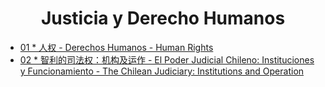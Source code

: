 <h1 align=center>Justicia y Derecho Humanos</h1>

- [01 * 人权 - Derechos Humanos - Human 
Rights](./HumanRight.md)
- [02 * 智利的司法权：机构及运作 - El Poder Judicial Chileno: Instituciones y Funcionamiento - The Chilean Judiciary: Institutions and Operation](./.md)